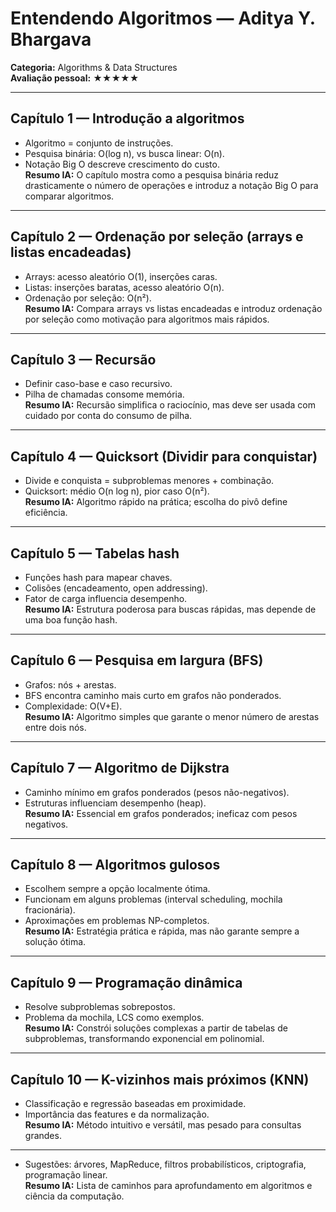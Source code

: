 # Entendendo Algoritmos — Aditya Y. Bhargava

**Categoria:** Algorithms & Data Structures  
**Avaliação pessoal:** ★★★★★  

---

## Capítulo 1 — Introdução a algoritmos
- Algoritmo = conjunto de instruções.  
- Pesquisa binária: O(log n), vs busca linear: O(n).  
- Notação Big O descreve crescimento do custo.  
**Resumo IA:** O capítulo mostra como a pesquisa binária reduz drasticamente o número de operações e introduz a notação Big O para comparar algoritmos.

---

## Capítulo 2 — Ordenação por seleção (arrays e listas encadeadas)
- Arrays: acesso aleatório O(1), inserções caras.  
- Listas: inserções baratas, acesso aleatório O(n).  
- Ordenação por seleção: O(n²).  
**Resumo IA:** Compara arrays vs listas encadeadas e introduz ordenação por seleção como motivação para algoritmos mais rápidos.

---

## Capítulo 3 — Recursão
- Definir caso-base e caso recursivo.  
- Pilha de chamadas consome memória.  
**Resumo IA:** Recursão simplifica o raciocínio, mas deve ser usada com cuidado por conta do consumo de pilha.

---

## Capítulo 4 — Quicksort (Dividir para conquistar)
- Divide e conquista = subproblemas menores + combinação.  
- Quicksort: médio O(n log n), pior caso O(n²).  
**Resumo IA:** Algoritmo rápido na prática; escolha do pivô define eficiência.

---

## Capítulo 5 — Tabelas hash
- Funções hash para mapear chaves.  
- Colisões (encadeamento, open addressing).  
- Fator de carga influencia desempenho.  
**Resumo IA:** Estrutura poderosa para buscas rápidas, mas depende de uma boa função hash.

---

## Capítulo 6 — Pesquisa em largura (BFS)
- Grafos: nós + arestas.  
- BFS encontra caminho mais curto em grafos não ponderados.  
- Complexidade: O(V+E).  
**Resumo IA:** Algoritmo simples que garante o menor número de arestas entre dois nós.

---

## Capítulo 7 — Algoritmo de Dijkstra
- Caminho mínimo em grafos ponderados (pesos não-negativos).  
- Estruturas influenciam desempenho (heap).  
**Resumo IA:** Essencial em grafos ponderados; ineficaz com pesos negativos.

---

## Capítulo 8 — Algoritmos gulosos
- Escolhem sempre a opção localmente ótima.  
- Funcionam em alguns problemas (interval scheduling, mochila fracionária).  
- Aproximações em problemas NP-completos.  
**Resumo IA:** Estratégia prática e rápida, mas não garante sempre a solução ótima.

---

## Capítulo 9 — Programação dinâmica
- Resolve subproblemas sobrepostos.  
- Problema da mochila, LCS como exemplos.  
**Resumo IA:** Constrói soluções complexas a partir de tabelas de subproblemas, transformando exponencial em polinomial.

---

## Capítulo 10 — K-vizinhos mais próximos (KNN)
- Classificação e regressão baseadas em proximidade.  
- Importância das features e da normalização.  
**Resumo IA:** Método intuitivo e versátil, mas pesado para consultas grandes.

---
- Sugestões: árvores, MapReduce, filtros probabilísticos, criptografia, programação linear.  
**Resumo IA:** Lista de caminhos para aprofundamento em algoritmos e ciência da computação.
